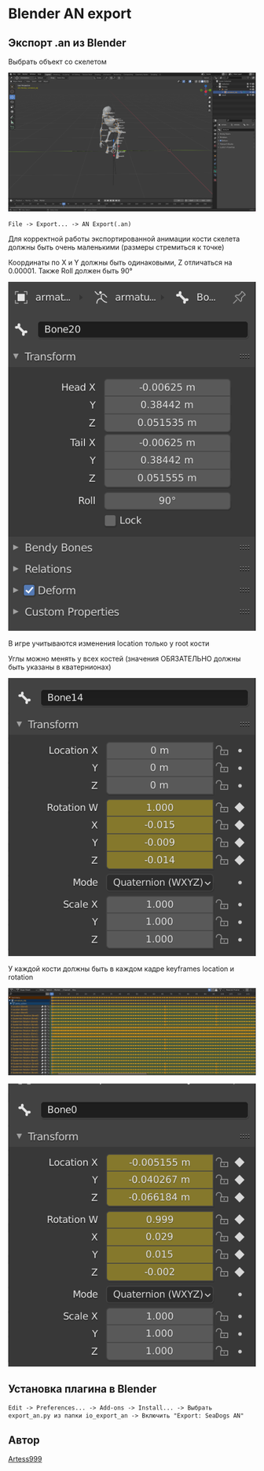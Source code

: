 # Blender AN export

## Экспорт .an из Blender
Выбрать объект со скелетом

![choose.img](readme-img/choose.png)

```
File -> Export... -> AN Export(.an)
```

Для корректной работы экспортированной анимации кости скелета должны быть очень маленькими (размеры стремиться к точке)

Координаты по X и Y должны быть одинаковыми, Z отличаться на 0.00001.
Также Roll должен быть 90°

![choose.img](readme-img/bone.png)

В игре учитываются изменения location только у root кости

Углы можно менять у всех костей (значения ОБЯЗАТЕЛЬНО должны быть указаны в кватернионах)

![angles.img](readme-img/angles.png)

У каждой кости должны быть в каждом кадре keyframes location и rotation

![keyframes1.img](readme-img/keyframes1.png)

![keyframes2.img](readme-img/keyframes2.png)


## Установка плагина в Blender
```
Edit -> Preferences... -> Add-ons -> Install... -> Выбрать export_an.py из папки io_export_an -> Включить "Export: SeaDogs AN"
```

## Автор

[Artess999](https://github.com/Artess999)

